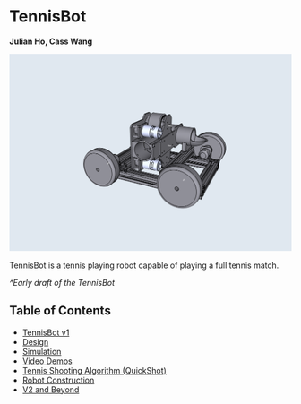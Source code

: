 # TennisBot

**Julian Ho, Cass Wang**

![TennisBot Draft](../images/tennisBot_draft.png)

TennisBot is a tennis playing robot capable of playing a full tennis match.

*^Early draft of the TennisBot*

## Table of Contents

* [TennisBot v1](v1.md)
* [Design](design.md)
* [Simulation](simulation.md)
* [Video Demos](videos.md)
* [Tennis Shooting Algorithm (QuickShot)](quickshot.md)
* [Robot Construction](construction.md)
* [V2 and Beyond](v2.md)
